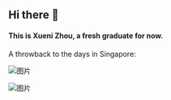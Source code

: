 ## Hi there 👋


#### This is Xueni Zhou, a fresh graduate for now.

A throwback to the days in Singapore:

![图片](../assets/IMG_3889.HEIC "NTU")

![图片](../assets/IMG_3889.HEIC "NTU")
